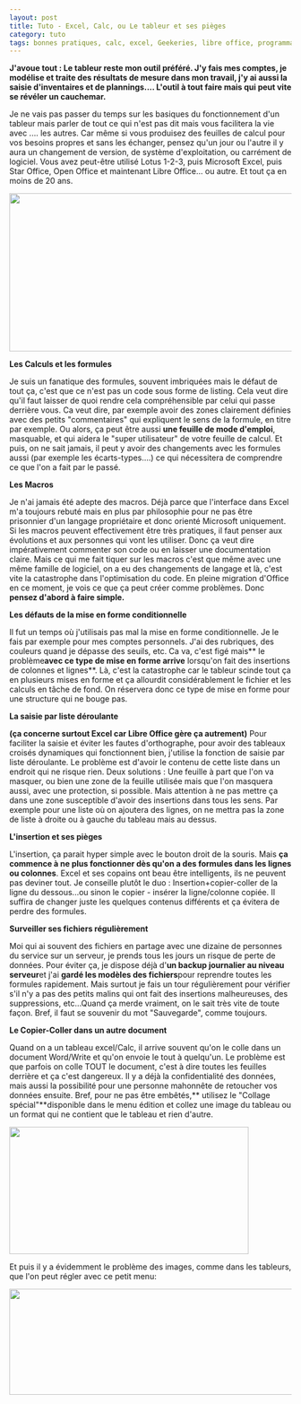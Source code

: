 ```yaml
---
layout: post
title: Tuto - Excel, Calc, ou Le tableur et ses pièges 
category: tuto
tags: bonnes pratiques, calc, excel, Geekeries, libre office, programmation, tableur, travail, tutoriel, 
---
```

**J'avoue tout : Le tableur reste mon outil préféré. J'y fais mes comptes, je modélise et traite des résultats de mesure dans mon travail, j'y ai aussi la saisie d'inventaires et de plannings.... L'outil à tout faire mais qui peut vite se révéler un cauchemar.**

Je ne vais pas passer du temps sur les basiques du fonctionnement d'un tableur mais parler de tout ce qui n'est pas dit mais vous facilitera la vie avec .... les autres. Car même si vous produisez des feuilles de calcul pour vos besoins propres et sans les échanger, pensez qu'un jour ou l'autre il y aura un changement de version, de système d'exploitation, ou carrément de logiciel. Vous avez peut-être utilisé Lotus 1-2-3, puis Microsoft Excel, puis Star Office, Open Office et maintenant Libre Office... ou autre. Et tout ça en moins de 20 ans.

<img class="aligncenter size-full wp-image-22483" src="https://cheziceman.files.wordpress.com/2018/03/oo3.png" alt="" width="632" height="282" />

**Les Calculs et les formules**

Je suis un fanatique des formules, souvent imbriquées mais le défaut de tout ça, c'est que ce n'est pas un code sous forme de listing. Cela veut dire qu'il faut laisser de quoi rendre cela compréhensible par celui qui passe derrière vous. Ca veut dire, par exemple avoir des zones clairement définies avec des petits "commentaires" qui expliquent le sens de la formule, en titre par exemple. Ou alors, ça peut être aussi **une feuille de mode d'emploi**, masquable, et qui aidera le "super utilisateur" de votre feuille de calcul. Et puis, on ne sait jamais, il peut y avoir des changements avec les formules aussi (par exemple les écarts-types....) ce qui nécessitera de comprendre ce que l'on a fait par le passé.

**Les Macros**

Je n'ai jamais été adepte des macros. Déjà parce que l'interface dans Excel m'a toujours rebuté mais en plus par philosophie pour ne pas être prisonnier d'un langage propriétaire et donc orienté Microsoft uniquement. Si les macros peuvent effectivement être très pratiques, il faut penser aux évolutions et aux personnes qui vont les utiliser. Donc ça veut dire impérativement commenter son code ou en laisser une documentation claire. Mais ce qui me fait tiquer sur les macros c'est que même avec une même famille de logiciel, on a eu des changements de langage et là, c'est vite la catastrophe dans l'optimisation du code. En pleine migration d'Office en ce moment, je vois ce que ça peut créer comme problèmes. Donc **pensez d'abord à faire simple.** 

**Les défauts de la mise en forme conditionnelle**

Il fut un temps où j'utilisais pas mal la mise en forme conditionnelle. Je le fais par exemple pour mes comptes personnels. J'ai des rubriques, des couleurs quand je dépasse des seuils, etc. Ca va, c'est figé mais** le problème**avec ce type de mise en forme arrive** lorsqu'on fait des insertions de colonnes et lignes**. Là, c'est la catastrophe car le tableur scinde tout ça en plusieurs mises en forme et ça allourdit considérablement le fichier et les calculs en tâche de fond. On réservera donc ce type de mise en forme pour une structure qui ne bouge pas.

**La saisie par liste déroulante**

**(ça concerne surtout Excel car Libre Office gère ça autrement)** Pour faciliter la saisie et éviter les fautes d'orthographe, pour avoir des tableaux croisés dynamiques qui fonctionnent bien, j'utilise la fonction de saisie par liste déroulante. Le problème est d'avoir le contenu de cette liste dans un endroit qui ne risque rien. Deux solutions : Une feuille à part que l'on va masquer, ou bien une zone de la feuille utilisée mais que l'on masquera aussi, avec une protection, si possible. Mais attention à ne pas mettre ça dans une zone susceptible d'avoir des insertions dans tous les sens. Par exemple pour une liste où on ajoutera des lignes, on ne mettra pas la zone de liste à droite ou à gauche du tableau mais au dessus.

**L'insertion et ses pièges**

L'insertion, ça parait hyper simple avec le bouton droit de la souris. Mais **ça commence à ne plus fonctionner dès qu'on a des formules dans les lignes ou colonnes**. Excel et ses copains ont beau être intelligents, ils ne peuvent pas deviner tout. Je conseille plutôt le duo : Insertion+copier-coller de la ligne du dessous...ou sinon le copier - insérer la ligne/colonne copiée. Il suffira de changer juste les quelques contenus différents et ça évitera de perdre des formules.

**Surveiller ses fichiers régulièrement**

Moi qui ai souvent des fichiers en partage avec une dizaine de personnes du service sur un serveur, je prends tous les jours un risque de perte de données. Pour éviter ça, je dispose déjà d'**un backup journalier au niveau serveur**et j'ai **gardé les modèles des fichiers**pour reprendre toutes les formules rapidement. Mais surtout je fais un tour régulièrement pour vérifier s'il n'y a pas des petits malins qui ont fait des insertions malheureuses, des suppressions, etc...Quand ça merde vraiment, on le sait très vite de toute façon. Bref, il faut se souvenir du mot "Sauvegarde", comme toujours.

**Le Copier-Coller dans un autre document**

Quand on a un tableau excel/Calc, il arrive souvent qu'on le colle dans un document Word/Write et qu'on envoie le tout à quelqu'un. Le problème est que parfois on colle TOUT le document, c'est à dire toutes les feuilles derrière et ça c'est dangereux. Il y a déjà la confidentialité des données, mais aussi la possibilité pour une personne mahonnête de retoucher vos données ensuite. Bref, pour ne pas être embêtés,** utilisez le "Collage spécial"**disponible dans le menu édition et collez une image du tableau ou un format qui ne contient que le tableau et rien d'autre.

<img class="aligncenter size-full wp-image-22480" src="https://cheziceman.files.wordpress.com/2018/03/collage-special.jpg" alt="" width="427" height="227" />

Et puis il y a évidemment le problème des images, comme dans les tableurs, que l'on peut régler avec ce petit menu:

<img class="aligncenter size-large wp-image-22481" src="https://cheziceman.files.wordpress.com/2018/03/compression.jpg?w=739" alt="" width="739" height="189" />
